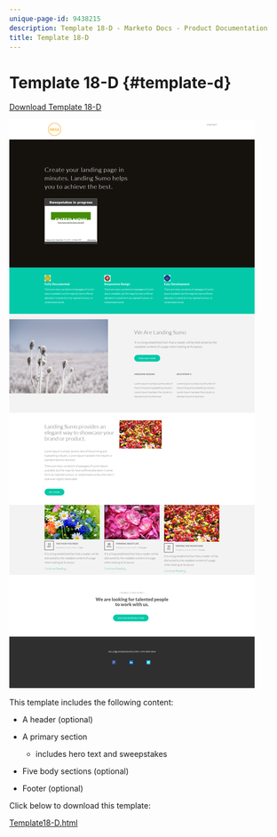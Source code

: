 ```yaml
---
unique-page-id: 9438215
description: Template 18-D - Marketo Docs - Product Documentation
title: Template 18-D
---
```


# Template 18-D {#template-d}

[Download Template 18-D](http://docs.marketo.com/download/attachments/9438215/template-18d.html?version=1&modificationdate=1439843287000&api=v2)

![](assets/image2015-8-17-18-3a21-3a27.png)

This template includes the following content:

* A header (optional)
* A primary section

    * includes hero text and sweepstakes

* Five body sections (optional)
* Footer (optional)

Click below to download this template:

[Template18-D.html](http://docs.marketo.com/download/attachments/9438215/template-18d.html?version=1&modificationdate=1439843287000&api=v2)
